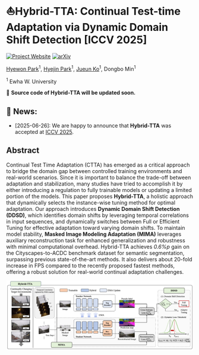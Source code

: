# ⛵Hybrid-TTA: Continual Test-time Adaptation via Dynamic Domain Shift Detection [ICCV 2025]

[![Project Website](https://img.shields.io/badge/Project-Website-blue)](https://sites.google.com/view/hybrid-tta/home)  [![arXiv](https://img.shields.io/badge/arXiv-2409.08566-b31b1b.svg)](https://arxiv.org/abs/2409.08566v2)

[Hyewon Park](https://github.com/hhhyyeee)<sup>1</sup>, [Hyejin Park](https://github.com/kunsaram01)<sup>1</sup>, [Jueun Ko](https://github.com/0ju-un)<sup>1</sup>, Dongbo Min<sup>1</sup>

<sup>1</sup> Ewha W. University

<!-- Official source code for [**Hybrid-TTA: Continual Test-time Adaptation via Dynamic Domain Shift Detection**](https://arxiv.org/abs/2409.08566v2), **ICCV 2025**. -->

🚨 **Source code of Hybrid-TTA will be updated soon.**


## 🔔 News:
* [2025-06-26]: We are happy to announce that **Hybrid-TTA** was accepted at [ICCV 2025](https://iccv.thecvf.com/virtual/2025/poster/2684).


## Abstract

Continual Test Time Adaptation (CTTA) has emerged as a critical approach to bridge the domain gap between controlled training environments and real-world scenarios. Since it is important to balance the trade-off between adaptation and stabilization, many studies have tried to accomplish it by either introducing a regulation to fully trainable models or updating a limited portion of the models. This paper proposes **Hybrid-TTA**, a holistic approach that dynamically selects the instance-wise tuning method for optimal adaptation. Our approach introduces **Dynamic Domain Shift Detection (DDSD)**, which identifies domain shifts by leveraging temporal correlations in input sequences, and dynamically switches between Full or Efficient Tuning for effective adaptation toward varying domain shifts. To maintain model stability, **Masked Image Modeling Adaptation (MIMA)** leverages auxiliary reconstruction task for enhanced generalization and robustness with minimal computational overhead. Hybrid-TTA achieves *0.6%p* gain on the Cityscapes-to-ACDC benchmark dataset for semantic segmentation, surpassing previous state-of-the-art methods. It also delivers about 20-fold increase in FPS compared to the recently proposed fastest methods, offering a robust solution for real-world continual adaptation challenges.

![Method Cover](assets/figure1_2_6.png)


<!-- ## Prerequisite

### Setup Datasets
We refer to [MMSegmentation](https://github.com/open-mmlab/mmsegmentation) for further instructions about the dataset structure.

- **Cityscapes:**
    Please download `leftImg8bit_trainvaltest.zip` and `gt_trainvaltest.zip` from [here](https://www.cityscapes-dataset.com/downloads/) and extract them to `{DATA_DIR}/cityscapes`.

    Prepare the source dataset:
    ```shell
    python tools/convert_datasets/cityscapes.py {DATA_DIR}/cityscapes --out-dir data/cityscapes --nproc 8
    ```

- **ACDC:**
    Please download `rgb_anon_trainvaltest.zip` and `gt_trainval.zip` from [here](https://acdc.vision.ee.ethz.ch/download) and extract them to `{DATA_DIR}/ACDC`. -->

<!-- - **Rainy Cityscapes:**
    Please follow the steps as shown [here](https://team.inria.fr/rits/computer-vision/weather-augment/). -->

<!-- 
### TBD

- Modify `sys.path.append("{PROJECT_DIR}")` on `scripts/ours.py`

- Create `./tmp/` directory
    ```
    mkdir ./tmp
    ```

- If you want to use wandb, ...


## Citations
If you find this project useful in your research, please consider citing:
```
...
```

## Acknowledgements

This project is based on the following open-source projects.

* [MMSegmentation](https://github.com/open-mmlab/mmsegmentation)
* [SegFormer](https://github.com/NVlabs/SegFormer)
* [CoTTA](https://github.com/qinenergy/cotta?tab=readme-ov-file#segmentation-experiments) -->
